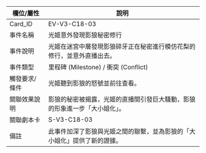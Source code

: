 | 欄位/屬性 | 說明 |
|---|---|
| Card_ID | EV-V3-C18-03 |
| 事件名稱 | 光姬意外發現影狼秘密修行 |
| 事件說明 | 光姬在迷宮中層發現影狼碎牙正在秘密進行模仿花梨的修行，並意外直播出去。 |
| 事件類型 | 里程碑 (Milestone) / 衝突 (Conflict) |
| 觸發要求/條件 | 光姬聽到影狼的怒號並前往查看。 |
| 關聯效果說明 | 影狼的秘密被揭露，光姬的直播間引發巨大騷動，影狼的形象進一步「大小姐化」。 |
| 關聯劇本卡 | S-V3-C18-03 |
| 備註 | 此事件加深了影狼與光姬之間的聯繫，並為影狼的「大小姐化」提供了新的證據。
